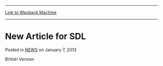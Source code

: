 
---
[Link to Wayback Machine](https://web.archive.org/web/20210501045436/https://magic.wizards.com/en/articles/archive/new-article-sdl-2013-01-07)

[_metadata_:description]:- "British Version"
[_metadata_:generator]:- "Drupal 7 (http://drupal.org)"
[_metadata_:node]:- "7"
[_metadata_:publish_date]:- "2013-01-07"
[_metadata_:source]:- "div-main-content"
[_metadata_:title]:- "New Article for SDL"
[_metadata_:wayback_capture_timestamp]:- "2021-05-01 04:54:36"
[_metadata_:wayback_raw_url]:- "https://web.archive.org/web/20210501045436id_/https://magic.wizards.com/en/articles/archive/new-article-sdl-2013-01-07"
[_metadata_:wayback_url]:- "https://magic.wizards.com/en/articles/archive/new-article-sdl-2013-01-07"
---


New Article for SDL
===================



 Posted in [NEWS](/en/articles?source=MX_Nav2020)
 on January 7, 2013 










British Version








